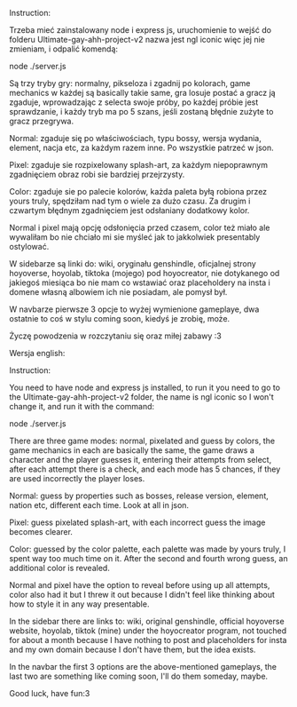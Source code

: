 Instruction:

Trzeba mieć zainstalowany node i express js, uruchomienie to wejść do folderu Ultimate-gay-ahh-project-v2 nazwa jest ngl iconic więc jej nie zmieniam, i odpalić komendą:

node ./server.js


Są trzy tryby gry: normalny, pikseloza i zgadnij po kolorach, game mechanics w każdej są basically takie same, gra losuje postać a gracz ją zgaduje, wprowadzając z selecta swoje próby, po każdej próbie jest sprawdzanie, i każdy tryb ma po 5 szans, jeśli zostaną błędnie zużyte to gracz przegrywa. 

Normal: zgaduje się po właściwościach, typu bossy, wersja wydania, element, nacja etc, za każdym razem inne. Po wszystkie patrzeć w json.

Pixel: zgaduje sie rozpixelowany splash-art, za każdym niepoprawnym zgadnięciem obraz robi sie bardziej przejrzysty.

Color: zgaduje sie po palecie kolorów, każda paleta byłą robiona przez yours truly, spędziłam nad tym o wiele za dużo czasu. Za drugim i czwartym błędnym zgadnięciem jest odsłaniany dodatkowy kolor. 

Normal i pixel mają opcję odsłonięcia przed czasem, color też miało ale wywaliłam bo nie chciało mi sie myśleć jak to jakkolwiek presentably ostylować. 

W sidebarze są linki do: wiki, oryginału genshindle, oficjalnej strony hoyoverse, hoyolab, tiktoka (mojego) pod hoyocreator, nie dotykanego od jakiegoś miesiąca bo nie mam co wstawiać oraz placeholdery na insta i domene własną albowiem ich nie posiadam, ale pomysł był.

W navbarze pierwsze 3 opcje to wyżej wymienione gameplaye, dwa ostatnie to coś w stylu coming soon, kiedyś je zrobię, może. 

Życzę powodzenia w rozczytaniu się oraz miłej zabawy :3

Wersja english:

Instruction:

You need to have node and express js installed, to run it you need to go to the Ultimate-gay-ahh-project-v2 folder, the name is ngl iconic so I won't change it, and run it with the command:

node ./server.js

There are three game modes: normal, pixelated and guess by colors, the game mechanics in each are basically the same, the game draws a character and the player guesses it, entering their attempts from select, after each attempt there is a check, and each mode has 5 chances, if they are used incorrectly the player loses.

Normal: guess by properties such as bosses, release version, element, nation etc, different each time. Look at all in json.

Pixel: guess pixelated splash-art, with each incorrect guess the image becomes clearer.

Color: guessed by the color palette, each palette was made by yours truly, I spent way too much time on it. After the second and fourth wrong guess, an additional color is revealed.

Normal and pixel have the option to reveal before using up all attempts, color also had it but I threw it out because I didn't feel like thinking about how to style it in any way presentable.

In the sidebar there are links to: wiki, original genshindle, official hoyoverse website, hoyolab, tiktok (mine) under the hoyocreator program, not touched for about a month because I have nothing to post and placeholders for insta and my own domain because I don't have them, but the idea exists.

In the navbar the first 3 options are the above-mentioned gameplays, the last two are something like coming soon, I'll do them someday, maybe.

Good luck, have fun:3
